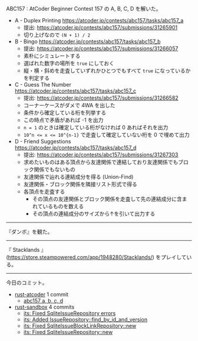 ABC157 : AtCoder Beginner Contest 157 の A, B, C, D を解いた。

- A - Duplex Printing
  <https://atcoder.jp/contests/abc157/tasks/abc157_a>
  - 提出: <https://atcoder.jp/contests/abc157/submissions/31265901>
  - 切り上げなので `(N + 1) / 2`
- B - Bingo
  <https://atcoder.jp/contests/abc157/tasks/abc157_b>
  - 提出: <https://atcoder.jp/contests/abc157/submissions/31266057>
  - 素朴にシミュレートする
  - 選ばれた数字の場所を `true` にしておく
  - 縦・横・斜めを走査していずれかひとつでもすべて `true` になっているかを判定する
- C - Guess The Number
  <https://atcoder.jp/contests/abc157/tasks/abc157_c>
  - 提出: <https://atcoder.jp/contests/abc157/submissions/31266582>
  - コーナーケースがダメで 4WA を出した
  - 条件から確定している桁を列挙する
  - この時点で矛盾があれば -1 を出力
  - `n = 1` のときは確定している桁がなければ 0 あればそれを出力
  - `10^n <= x <= 10^{n-1}` で走査して確定していない桁を 0 で埋めて出力
- D - Friend Suggestions
  <https://atcoder.jp/contests/abc157/tasks/abc157_d>
  - 提出: <https://atcoder.jp/contests/abc157/submissions/31267303>
  - 求めたいものはある頂点から友達関係で連結しており友達関係でもブロック関係でもないもの
  - 友達関係で辿れる連結成分を得る (Union-Find)
  - 友達関係・ブロック関係を隣接リスト形式で得る
  - 各頂点を走査する
    - その頂点の友達関係とブロック関係を走査して先の連結成分に含まれているものを数える
    - その頂点の連結成分のサイズから↑を引いて出力する

---

『ダンボ』を観た。

---

『 Stacklands 』 (<https://store.steampowered.com/app/1948280/Stacklands/>) をプレイしている。

---

今日のコミット。

- [rust-atcoder](https://github.com/bouzuya/rust-atcoder) 1 commit
  - [abc157 a, b, c, d](https://github.com/bouzuya/rust-atcoder/commit/36c3ccc6ba5f04c2cfaf0373bf8b1cb4aac8d73e)
- [rust-sandbox](https://github.com/bouzuya/rust-sandbox) 4 commits
  - [its: Fixed SqliteIssueRepository errors](https://github.com/bouzuya/rust-sandbox/commit/28d87dc8338190ea6e37b9bdda613bbf9022f456)
  - [its: Added IssueRepository::find_by_id_and_version](https://github.com/bouzuya/rust-sandbox/commit/ea94ad31b97c3b843d33840aea2abcd2e2e25358)
  - [its: Fixed SqliteIssueBlockLinkRepository::new](https://github.com/bouzuya/rust-sandbox/commit/663e17ca4843b733915c72f5ea900e1d2fde5e53)
  - [its: Fixed SqliteIssueRepository::new](https://github.com/bouzuya/rust-sandbox/commit/3017a4b506abdad41d7a2a68569eea9cbe272f57)
